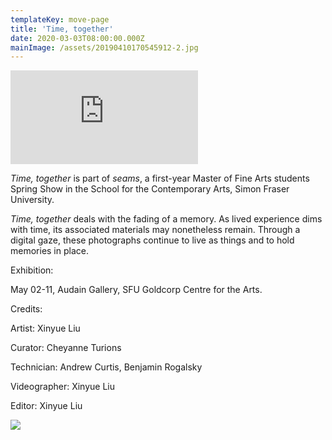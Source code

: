 ```yaml
---
templateKey: move-page
title: 'Time, together'
date: 2020-03-03T08:00:00.000Z
mainImage: /assets/20190410170545912-2.jpg
---
```

<div class="video-container"><iframe src="https://www.youtube.com/embed/laP1drVxdws" class="video" frameborder="0" allow="accelerometer; autoplay; encrypted-media; gyroscope; picture-in-picture" allowfullscreen></iframe></div>

<div class="lines-2"></div>

*Time, together* is part of *seams*, a first-year Master of Fine Arts students Spring Show in the School for the Contemporary Arts, Simon Fraser University.

*Time, together* deals with the fading of a memory. As lived experience dims with time, its associated materials may nonetheless remain. Through a digital gaze, these photographs continue to live as things and to hold memories in place.

Exhibition:

May 02-11, Audain Gallery, SFU Goldcorp Centre for the Arts.

Credits:

Artist: Xinyue Liu

Curator: Cheyanne Turions

Technician: Andrew Curtis, Benjamin Rogalsky

Videographer: Xinyue Liu

Editor: Xinyue Liu

![](/assets/20190410170545912-2.jpg)

<img src="/assets/window.png" alt="" title="" class=""></img>

<img src="/assets/window.gif" alt="" title="" class="half half-right"></img>
